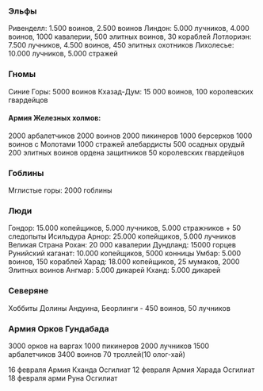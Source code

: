 ### Эльфы

Ривенделл: 1.500 воинов, 2.500 воинов
Линдон: 5.000 лучников, 4.000 воинов, 1000 кавалерии, 500 элитных воинов, 30 кораблей
Лотлориэн: 7.500 лучников, 4.500 воинов, 450 элитных охотников
Лихолесье: 10.000 лучников, 5.000 стражей

### Гномы

Синие Горы: 5000 воинов
Кхазад-Дум: 15 000 воинов, 100 королевских гвардейцов

#### Армия Железных холмов:

2000 арбалетчиков
2000 воинов
2000 пикинеров
1000 берсерков
1000 воинов с Молотами
1000 стражей алебардисты
500 осадных орудый
200 элитных воинов ордена защитников
50 королевских гвардейцов

### Гоблины

Мглистые горы: 2000 гоблины

### Люди

Гондор: 15.000 копейщиков, 5.000 лучников, 5.000 стражников + 50 следопыты Исильдура
Арнор: 25.000 копейщиков, 5.000 лучников
Великая Страна Рохан: 20 000 кавалерии
Дундланд: 15000 горцев
Рунийский каганат: 10.000 копейщиков, 5000 конницы
Умбар: 5.000 воинов, 150 кораблей
Харад: 18.000 копейщиков, 25 мумаков, 2000 Элитных воинов
Ангмар: 5.000 дикарей
Кханд: 5.000 дикарей


### Северяне

Хоббиты Долины Андуина, Беорлинги - 450 воинов, 50 лучников


### Армия Орков Гундабада

3000 орков на варгах
1000 пикинеров
2000 лучников
1500 арбалетчиков
3400 воинов
70 троллей(10 олог-хай)

16 февраля Армия Кханда Осгилиат
12 февраля Армия Харада Осгилиат
18 февраля арми Руна Осгилиат
